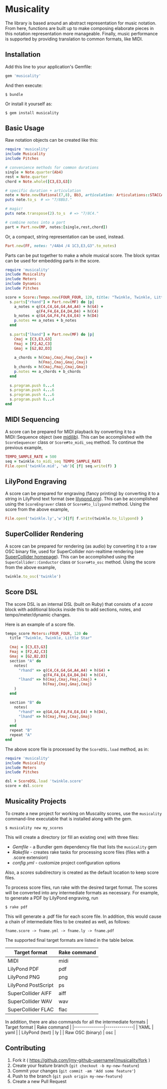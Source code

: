 # Musicality

The library is based around an abstract representation for music notation. From here, functions are built up to make composing elaborate pieces in this notation representation more manageable. Finally, music performance is supported by providing translation to common formats, like MIDI.

## Installation

Add this line to your application's Gemfile:

```ruby
gem 'musicality'
```

And then execute:

    $ bundle

Or install it yourself as:

    $ gem install musicality

## Basic Usage

Raw notation objects can be created like this:
```ruby
require 'musicality'
include Musicality
include Pitches

# convenience methods for common durations
single = Note.quarter(Ab4)
rest = Note.quarter
chord = Note.whole([C3,E3,G3])

# specific duration + articulation
note = Note.new(Rational(7,8), Bb3, articulation: Articulations::STACCATO)
puts note.to_s  # => "7/8Bb3."

# magic!
puts note.transpose(2).to_s  # => "7/8C4."

# combine notes into a part
part = Part.new(MP, notes:[single,rest,chord])
```

Or, a compact, string representation can be used, instead.
```ruby
Part.new(FF, notes: "/4Ab4 /4 1C3,E3,G3".to_notes)
```

Parts can be put together to make a whole musical score. The block syntax can be used for embedding parts in the score.
```ruby
require 'musicality'
include Musicality
include Meters
include Dynamics
include Pitches

score = Score::Tempo.new(FOUR_FOUR, 120, title: "Twinkle, Twinkle, Little Star") do |s|
  s.parts["rhand"] = Part.new(MF) do |p|
    a_notes = q(C4,C4,G4,G4,A4,A4) + h(G4) +
              q(F4,F4,E4,E4,D4,D4) + h(C4)
    b_notes = q(G4,G4,F4,F4,E4,E4) + h(D4)
    p.notes += a_notes + b_notes
  end
  
  s.parts["lhand"] = Part.new(MF) do |p|
    Cmaj = [C3,E3,G3]
    Fmaj = [F2,A2,C3]
    Gmaj = [G2,B2,D3]
    
    a_chords = h(Cmaj,Cmaj,Fmaj,Cmaj) + 
               h(Fmaj,Cmaj,Gmaj,Cmaj)
    b_chords = h(Cmaj,Fmaj,Cmaj,Gmaj)
    p.notes += a_chords + b_chords
  end
  
  s.program.push 0...4
  s.program.push 4...6
  s.program.push 4...6
  s.program.push 0...4
end
```

## MIDI Sequencing

A score can be prepared for MIDI playback by converting it to a MIDI::Sequence object (see [midilib]( https://github.com/jimm/midilib )). This can be accomplished with the `ScoreSequencer` class or `Score#to_midi_seq` method. To continue the previous example,
```ruby
TEMPO_SAMPLE_RATE = 500
seq = twinkle.to_midi_seq TEMPO_SAMPLE_RATE
File.open('twinkle.mid', 'wb'){ |f| seq.write(f) }
```

## LilyPond Engraving

A score can be prepared for engraving (fancy printing) by converting it to a string in LilyPond text format (see [lilypond.org](http://lilypond.org/)). This can be accomplished using the `ScoreEngraver` class or `Score#to_lilypond` method. Using the score from the above example,
```ruby
File.open('twinkle.ly','w'){|f| f.write(twinkle.to_lilypond) }
```


## SuperCollider Rendering

A score can be prepared for rendering (as audio) by converting it to a raw OSC binary file, used for SuperCollider non-realtime rendering (see [SuperCollider homepage](https://supercollider.github.io/)). This can be accomplished using the `SuperCollider::Conductor` class or `Score#to_osc` method. Using the score from the above example,
```ruby
twinkle.to_osc('twinkle')
```


## Score DSL

The score DSL is an internal DSL (built on Ruby) that consists of a *score* block with additional blocks inside this to add sections, notes, and tempo/meter/dynamic changes.

Here is an example of a score file.
```ruby
tempo_score Meters::FOUR_FOUR, 120 do
  title "Twinkle, Twinkle, Little Star"

  Cmaj = [C3,E3,G3]
  Fmaj = [F2,A2,C3]
  Gmaj = [G2,B2,D3]
  section "A" do
    notes(
      "rhand" => q(C4,C4,G4,G4,A4,A4) + h(G4) +
                 q(F4,F4,E4,E4,D4,D4) + h(C4),
      "lhand" => h(Cmaj,Cmaj,Fmaj,Cmaj) + 
                 h(Fmaj,Cmaj,Gmaj,Cmaj)
    )
  end

  section "B" do
    notes(
      "rhand" => q(G4,G4,F4,F4,E4,E4) + h(D4),
      "lhand" => h(Cmaj,Fmaj,Cmaj,Gmaj)
    )
  end
  repeat "B"
  repeat "A"
end
```

The above score file is processed by the `ScoreDSL.load` method, as in:
```ruby
require 'musicality'
include Musicality
include Meters
include Pitches

dsl = ScoreDSL.load 'twinkle.score'
score = dsl.score
``` 


## Musicality Projects

To create a new project for working on Muscality scores, use the `musicality` command-line executable that is installed along with the gem.

    $ musicality new my_scores

This will create a directory (or fill an existing one) with three files:
* *Gemfile* - a Bundler gem dependency file that lists the `musicality` gem
* *Rakefile* - creates rake tasks for processing score files (files with a .score extension)
* *config.yml* - customize project configuration options

Also, a *scores* subdirectory is created as the default location to keep score files.

To process score files, run rake with the desired target format. The scores will be converted into any intermediate formats as necessary. For example, to generate a PDF by LilyPond engraving, run

    $ rake pdf

This will generate a .pdf file for each score file. In addition, this would cause a chain of intermediate files to be created as well, as follows:

    fname.score -> fname.yml -> fname.ly -> fname.pdf

The supported final target formats are listed in the table below.

| Target format | Rake command |
|---------------|--------------|
| MIDI | midi |
| LilyPond PDF | pdf |
| LilyPond PNG | png |
| LilyPond PostScript | ps |
| SuperCollider AIFF | aiff |
| SuperCollider WAV | wav |
| SuperCollider FLAC | flac |

In addition, there are also commands for all the intermediate formats
| Target format | Rake command |
|---------------|--------------|
| YAML | yaml |
| LilyPond (text) | ly |
| Raw OSC (binary) | osc |

## Contributing

1. Fork it ( https://github.com/[my-github-username]/musicality/fork )
2. Create your feature branch (`git checkout -b my-new-feature`)
3. Commit your changes (`git commit -am 'Add some feature'`)
4. Push to the branch (`git push origin my-new-feature`)
5. Create a new Pull Request
